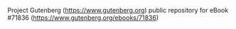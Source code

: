 Project Gutenberg (https://www.gutenberg.org) public repository
for eBook #71836 (https://www.gutenberg.org/ebooks/71836)
